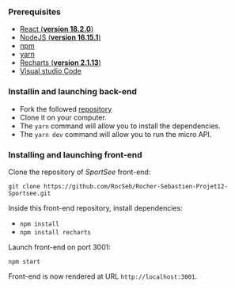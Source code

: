 
### Prerequisites
- [React (**version 18.2.0**)](https://fr.reactjs.org/)
- [NodeJS (**version 16.15.1**)](https://nodejs.org/en/)
- [npm](https://www.npmjs.com/)
- [yarn](https://yarnpkg.com/)
- [Recharts (**version 2.1.13**)](https://recharts.org/en-US/guide/installation)
- [Visual studio Code](https://code.visualstudio.com/)

### Installin and launching back-end

- Fork the followed [repository](https://github.com/RocSeb/P9-front-end-dashboard/)
- Clone it on your computer.
- The `yarn` command will allow you to install the dependencies.
- The `yarn dev` command will allow you to run the micro API.

### Installing and launching front-end

Clone the repository of _SportSee_ front-end:

`git clone https://github.com/RocSeb/Rocher-Sebastien-Projet12-Sportsee.git`

Inside this front-end repository, install dependencies:

- `npm install`
- `npm install recharts`

Launch front-end on port 3001:

`npm start`

Front-end is now rendered at URL `http://localhost:3001`.
